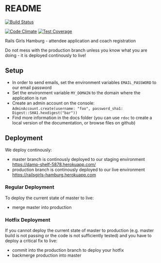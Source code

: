 # README

[<img src="https://travis-ci.org/railsgirlshh/railsgirlshh-registration.svg?branch=master" alt="Build Status" />](https://travis-ci.org/railsgirlshh/railsgirlshh-registration)

[![Code Climate](https://codeclimate.com/github/railsgirlshh/railsgirlshh-registration/badges/gpa.svg)](https://codeclimate.com/github/railsgirlshh/railsgirlshh-registration) [![Test Coverage](https://codeclimate.com/github/railsgirlshh/railsgirlshh-registration/badges/coverage.svg)](https://codeclimate.com/github/railsgirlshh/railsgirlshh-registration)

Rails Girls Hamburg - attendee application and coach registration

Do not mess with the production branch unless you know what you are doing - it is deployed continously to live!

## Setup

* In order to send emails, set the environment variables ```EMAIL_PASSWORD``` to our email password
* Set the environment variable ```MY_DOMAIN``` to the domain where the application is run
* Create an admin account on the console:<br>
```AdminAccount.create(username: "foo", password_sha1: Digest::SHA1.hexdigest("bar"))```
* Find more information in the docs folder (you can use ```rdoc``` to create a local version of the documentation, or browse files on github)

## Deployment
We deploy continously:
* master branch is continously deployed to our staging environment https://damp-shelf-5878.herokuapp.com/
* production branch is continously deployed to our live environment https://railsgirls-hamburg.herokuapp.com

### Regular Deployment
To deploy the current state of master to live: 
* merge master into production

### Hotfix Deployment
If you cannot deploy the current state of master to production (e.g. master build is not passing or the code is not sufficiently tested) and you have to deploy a critical fix to live:
* commit into the production branch to deploy your hotfix
* backmerge production into master
